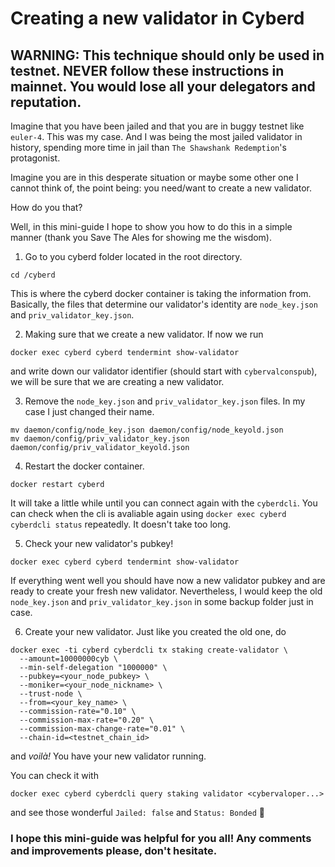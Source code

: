 # Creating a new validator in Cyberd

## WARNING: This technique should only be used in **testnet**. NEVER follow these instructions in **mainnet**. You would lose all your delegators and reputation.

Imagine that you have been jailed and that you are in buggy testnet like `euler-4`. This was my case. And I was being the most jailed validator in history, spending more time in jail than `The Shawshank Redemption`'s protagonist.

Imagine you are in this desperate situation or maybe some other one I cannot think of, the point being: you need/want to create a new validator. 

How do you that?

Well, in this mini-guide I hope to show you how to do this in a simple manner (thank you Save The Ales for showing me the wisdom).

1. Go to you cyberd folder located in the root directory.
```
cd /cyberd
```
This is where the cyberd docker container is taking the information from. Basically, the files that determine our validator's identity are `node_key.json` and `priv_validator_key.json`. 

2. Making sure that we create a new validator.
If now we run
```
docker exec cyberd cyberd tendermint show-validator
```
and write down our validator identifier (should start with `cybervalconspub`), we will be sure that we are creating a new validator.

3. Remove the `node_key.json` and `priv_validator_key.json` files.
In my case I just changed their name.
```
mv daemon/config/node_key.json daemon/config/node_keyold.json
mv daemon/config/priv_validator_key.json daemon/config/priv_validator_keyold.json
```

4. Restart the docker container.
```
docker restart cyberd
```
It will take a little while until you can connect again with the `cyberdcli`.
You can check when the cli is avaliable again using `docker exec cyberd cyberdcli status` repeatedly. It doesn't take too long.

5. Check your new validator's pubkey!
```
docker exec cyberd cyberd tendermint show-validator
```
If everything went well you should have now a new validator pubkey and are ready to create your fresh new validator.
Nevertheless, I would keep the old `node_key.json` and `priv_validator_key.json` in some backup folder just in case.

6. Create your new validator.
Just like you created the old one, do 
```
docker exec -ti cyberd cyberdcli tx staking create-validator \
  --amount=10000000cyb \
  --min-self-delegation "1000000" \
  --pubkey=<your_node_pubkey> \
  --moniker=<your_node_nickname> \
  --trust-node \
  --from=<your_key_name> \
  --commission-rate="0.10" \
  --commission-max-rate="0.20" \
  --commission-max-change-rate="0.01" \
  --chain-id=<testnet_chain_id>
```
and <em>voilà!</em> You have your new validator running.

You can check it with 
```
docker exec cyberd cyberdcli query staking validator <cybervaloper...>
```
and see those wonderful `Jailed: false` and `Status: Bonded`  🤩


### I hope this mini-guide was helpful for you all! Any comments and improvements please, don't hesitate.